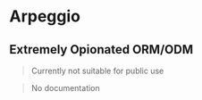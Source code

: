 # Arpeggio

## Extremely Opionated ORM/ODM

> Currently not suitable for public use

> No documentation
